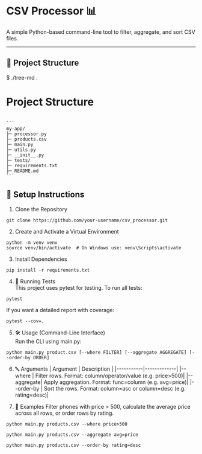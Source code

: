 # CSV Processor 📊

A simple Python-based command-line tool to filter, aggregate, and sort CSV files.

---

## 📁 Project Structure

$ ./tree-md .
# Project Structure
<pre><code>
```
my-app/
├─ processor.py
├─ products.csv
├─ main.py
├─ utils.py
├─ __init__.py
├─ tests/
├─ requirements.txt
├─ README.md
```
</code></pre>

## 🚀 Setup Instructions

1. Clone the Repository

```
git clone https://github.com/your-username/csv_processor.git
```

2. Create and Activate a Virtual Environment

```
python -m venv venv
source venv/bin/activate  # On Windows use: venv\Scripts\activate
```

3. Install Dependencies

```
pip install -r requirements.txt
```

4. 🧪 Running Tests\
This project uses pytest for testing. To run all tests:

```
pytest
```

If you want a detailed report with coverage:

```
pytest --cov=.
```

5. 🛠️ Usage (Command-Line Interface)\
Run the CLI using main.py:

```
python main.py product.csv [--where FILTER] [--aggregate AGGREGATE] [--order-by ORDER]
```

6. 🔤 Arguments
| Argument	| Description |
|-----------|-------------|
|--where	| Filter rows. Format: column/operator/value (e.g. price>500)|
|--aggregate| Apply aggregation. Format: func=column (e.g. avg=price)|
|--order-by	| Sort the rows. Format: column=asc or column=desc (e.g. rating=desc)|

6. 🧾 Examples
Filter phones with price > 500, calculate the average price across all rows, or order rows by rating.

```
python main.py products.csv --where price>500

python main.py products.csv --aggregate avg=price

python main.py products.csv --order-by rating=desc
```